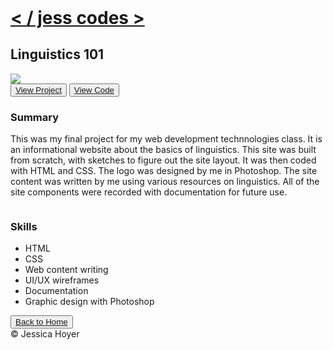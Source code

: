 <!DOCTYPE html>
<head>
<!-- 
	Author: Jessica Hoyer
	Date: 6/10/20
	File: index.html
-->

<meta charset="utf-8" />
<meta name="viewport" content="width=device-width, initial-scale=1, user-scalable=no" />

<!-- my stylesheets -->
<link rel="stylesheet" href="reset.css" />
<link rel="stylesheet" href="main.css" />


<!-- font awesome -->
<script src="https://use.fortawesome.com/eddcda57.js"></script>

<title>Jess Codes</title>

</head>
<body>

<header>
<a href="top"></a>
<!--
<nav>
	<ul>
		<li>JESS CODES</li>
		<li><a href="#top">Home</a></li>
		<li><a href="#projects">Projects</a></li>
		<li><a href="#contact">Contact</a></li>
	</ul>
</nav>
-->

</header>

<div id="wrapper">

<h1><a href="index.html">&lt; / jess codes &gt;</a></h1>

<div id="projects">

<h2>Linguistics 101</h2>

<img src="images/02.jpg" class="projectimg"/>

<div class="projectbtn">
<button><a href="" target="_blank">View Project</a></button> <button><a href="" target="blank">View Code</a></button>
</div>

<div class="row">
<div class="column">
	<h3>Summary</h3>
	<p>This was my final project for my web development technnologies class. It is an informational website about the basics of linguistics. This site was built from scratch, with sketches to figure out the site layout. It was then coded with HTML and CSS. The logo was designed by me in Photoshop. The site content was written by me using various resources on linguistics. All of the site components were recorded with documentation for future use.</p>
</div>

<div class="column">
	<h3>Skills</h3>
	<p><ul><li> HTML
	</li><li> CSS
	</li><li> Web content writing
	</li><li> UI/UX wireframes
	</li><li> Documentation
	</li><li> Graphic design with Photoshop
	</li></ul></p>
</div>
</div>

</div>

<div class="projectbtn">
<button><a href="index.html">Back to Home</a></button>
</div>

</div>

<footer>
&copy; Jessica Hoyer
</footer>

</body>
</html>
